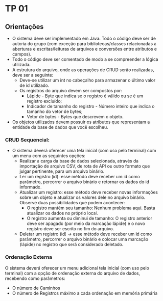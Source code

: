 # TP 01

## Orientações
- O sistema deve ser implementado em Java. Todo o código deve ser de autoria do grupo (com exceção para bibliotecas/classes relacionadas a aberturas e escritas/leituras de arquivos e conversões entre atributos e campos).
- Todo o código deve ser comentado de modo a se compreender a lógica utilizada.
- A estrutura do arquivo, onde as operações de CRUD serão realizadas, deve ser a seguinte:
	- Deve-se utilizar um int no cabeçalho para armazenar o último valor de id utilizado.
	- Os registros do arquivo devem ser compostos por:
		- Lápide - Byte que indica se o registro é válido ou se é um registro excluído;
		- Indicador de tamanho do registro - Número inteiro que indica o tamanho do vetor de bytes;
		- Vetor de bytes - Bytes que descrevem o objeto.
- Os objetos utilizados devem possuir os atributos que representam a entidade da base de dados que você escolheu.

### CRUD Sequencial:
- O sistema deverá oferecer uma tela inicial (com uso pelo terminal) com um menu com as seguintes opções:
	- Realizar a carga da base de dados selecionada, através da importação de arquivo CSV, de rota de API ou outro formato que julgar pertinente, para um arquivo binário.
	- Ler um registro (id): esse método deve receber um id como parâmetro, percorrer o arquivo binário e retornar os dados do id informado.
	- Atualizar um registro: esse método deve receber novas informações sobre um objeto e atualizar os valores dele no arquivo binário. Observe duas possibilidades que podem acontecer:
		- O registro mantém seu tamanho: Nenhum problema aqui. Basta atualizar os dados no próprio local.
		- O registro aumenta ou diminui de tamanho: O registro anterior deve ser apagado (por meio da marcação lápide) e o novo registro deve ser escrito no fim do arquivo.
	- Deletar um registro (id) -> esse método deve receber um id como parâmetro, percorrer o arquivo binário e colocar uma marcação (lápide) no registro que será considerado deletado.

### Ordenação Externa
O sistema deverá oferecer um menu adicional tela inicial (com uso pelo terminal) com a opção de ordenação externa do arquivo de dados, recebendo como parâmetros:
- O número de Caminhos
- O número de Registros máximo a cada ordenação em memória primária

